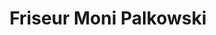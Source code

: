 ---
title: "Friseur Moni Palkowski"
url: /neustadt-in-holstein/friseur-moni-palkowski/
shop: Friseur
---